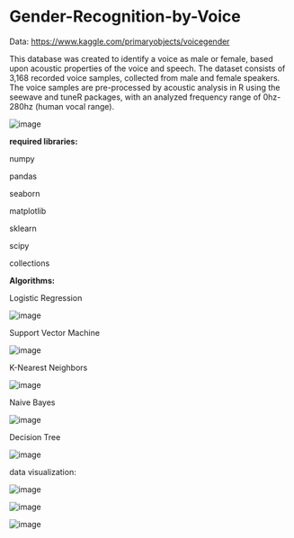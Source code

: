 # Gender-Recognition-by-Voice

Data: https://www.kaggle.com/primaryobjects/voicegender

This database was created to identify a voice as male or female, based upon acoustic properties of the voice and speech. The dataset consists of 3,168 recorded voice samples, collected from male and female speakers. The voice samples are pre-processed by acoustic analysis in R using the seewave and tuneR packages, with an analyzed frequency range of 0hz-280hz (human vocal range).

![image](https://user-images.githubusercontent.com/79157909/138552928-433f5c24-b1ba-4c64-99d9-bae3b2719fab.png)

**required libraries:**

numpy

pandas

seaborn

matplotlib

sklearn

scipy

collections

**Algorithms:**

Logistic Regression

![image](https://user-images.githubusercontent.com/79157909/138553076-ae567224-8af3-493c-aca2-a439a9fa1c55.png)

Support Vector Machine

![image](https://user-images.githubusercontent.com/79157909/138553145-457318a1-24d9-4775-9731-e80179098d92.png)

K-Nearest Neighbors

![image](https://user-images.githubusercontent.com/79157909/138553175-2f2315bf-d73e-4428-86b1-db75bfd1cdd9.png)

Naive Bayes

![image](https://user-images.githubusercontent.com/79157909/138553210-b67a7ff4-3a52-4529-b239-3855730ba8f4.png)

Decision Tree

![image](https://user-images.githubusercontent.com/79157909/138553231-e51de65d-c98d-43d2-b5c7-ee8e1b6280b7.png)


data visualization:

![image](https://user-images.githubusercontent.com/79157909/138553801-72d65a4a-32d7-4593-8a32-d4b1e94fce1e.png)

![image](https://user-images.githubusercontent.com/79157909/138553810-68472b9c-5421-4c16-bc43-b16b83f93b40.png)

![image](https://user-images.githubusercontent.com/79157909/138553813-710882a7-b176-4013-9343-662995efe4f1.png)



